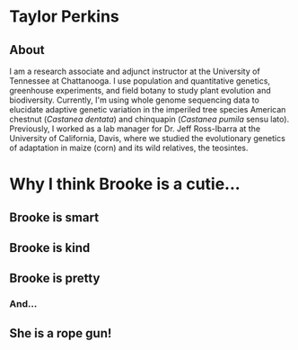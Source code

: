 # Taylor Perkins

## About

I am a research associate and adjunct instructor at the University of Tennessee at Chattanooga. I use population and quantitative genetics, greenhouse experiments, and field botany to study plant evolution and biodiversity. Currently, I'm using whole genome sequencing data to elucidate adaptive genetic variation in the imperiled tree species American chestnut (_Castanea dentata_) and chinquapin (_Castanea pumila_ sensu lato). Previously, I worked as a lab manager for Dr. Jeff Ross-Ibarra at the University of California, Davis, where we studied the evolutionary genetics of adaptation in maize (corn) and its wild relatives, the teosintes.

<!-- You can use the [editor on GitHub](https://github.com/MTPerkins/testsite/edit/gh-pages/index.md) to maintain and preview the content for your website in Markdown files.

Whenever you commit to this repository, GitHub Pages will run [Jekyll](https://jekyllrb.com/) to rebuild the pages in your site, from the content in your Markdown files. -->

<!-- ### Markdown

Markdown is a lightweight and easy-to-use syntax for styling your writing. It includes conventions for

```markdown
Syntax highlighted code block -->

# Why I think Brooke is a cutie...
## Brooke is smart
## Brooke is kind
## Brooke is pretty
### And...
## She is a rope gun!
<!-- ## Header 2
### Header 3

- Bulleted
- List

1. Numbered
2. List

**Bold** and _Italic_ and `Code` text

[Link](url) and ![Image](src)
```

For more details see [GitHub Flavored Markdown](https://guides.github.com/features/mastering-markdown/).

### Jekyll Themes

Your Pages site will use the layout and styles from the Jekyll theme you have selected in your [repository settings](https://github.com/MTPerkins/testsite/settings/pages). The name of this theme is saved in the Jekyll `_config.yml` configuration file.

### Support or Contact

Having trouble with Pages? Check out our [documentation](https://docs.github.com/categories/github-pages-basics/) or [contact support](https://support.github.com/contact) and we’ll help you sort it out. -->
